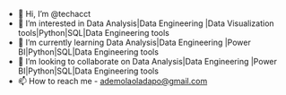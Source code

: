 - 👋 Hi, I’m @techacct
- 👀 I’m interested in Data Analysis|Data Engineering |Data Visualization tools|Python|SQL|Data Engineering tools
- 🌱 I’m currently learning Data Analysis|Data Engineering |Power BI|Python|SQL|Data Engineering tools
- 💞️ I’m looking to collaborate on Data Analysis|Data Engineering |Power BI|Python|SQL|Data Engineering tools
- 📫 How to reach me - ademolaoladapo@gmail.com

<!---
techacct/techacct is a ✨ special ✨ repository because its `README.md` (this file) appears on your GitHub profile.
You can click the Preview link to take a look at your changes.
--->
